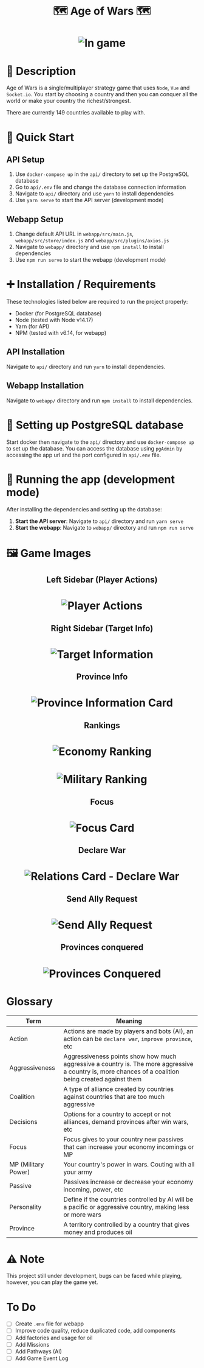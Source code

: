 <h1 align="center">
	🗺️ Age of Wars 🗺️
</h1>

<h1 align="center">
  <img alt="In game" src="https://raw.githubusercontent.com/deyvidholz/age-of-wars-api/main/screenshots/declaring-war.png" />
</h1>

# 📜 Description

Age of Wars is a single/multiplayer strategy game that uses `Node`, `Vue` and `Socket.io`.
You start by choosing a country and then you can conquer all the world or make your country
the richest/strongest.

There are currently 149 countries available to play with.

# 📝 Quick Start

## API Setup
1. Use `docker-compose up` in the `api/` directory to set up the PostgreSQL database
2. Go to `api/.env` file and change the database connection information
3. Navigate to `api/` directory and use `yarn` to install dependencies
4. Use `yarn serve` to start the API server (development mode)

## Webapp Setup
1. Change default API URL in `webapp/src/main.js`, `webapp/src/store/index.js` and `webapp/src/plugins/axios.js`
2. Navigate to `webapp/` directory and use `npm install` to install dependencies
3. Use `npm run serve` to start the webapp (development mode)

# ➕ Installation / Requirements

These technologies listed below are required to run the project properly:

- Docker (for PostgreSQL database)
- Node (tested with Node v14.17)
- Yarn (for API)
- NPM (tested with v6.14, for webapp)

## API Installation
Navigate to `api/` directory and run `yarn` to install dependencies.

## Webapp Installation
Navigate to `webapp/` directory and run `npm install` to install dependencies.

# 🔨 Setting up PostgreSQL database

Start docker then navigate to the `api/` directory and use `docker-compose up` to set up the database.
You can access the database using `pgAdmin` by accessing the app url and the port configured in `api/.env` file.

# 🚀 Running the app (development mode)

After installing the dependencies and setting up the database:

1. **Start the API server**: Navigate to `api/` directory and run `yarn serve`
2. **Start the webapp**: Navigate to `webapp/` directory and run `npm run serve`

# 🖼️ Game Images

<h2 align="center">
	Left Sidebar (Player Actions)
</h2>

<h1 align="center">
  <img alt="Player Actions" src="https://raw.githubusercontent.com/deyvidholz/age-of-wars-api/main/screenshots/left-sidebar.png" />
</h1>

<h2 align="center">
	Right Sidebar (Target Info)
</h2>

<h1 align="center">
  <img alt="Target Information" src="https://raw.githubusercontent.com/deyvidholz/age-of-wars-api/main/screenshots/right-sidebar.png" />
</h1>

<h2 align="center">
	Province Info
</h2>

<h1 align="center">
  <img alt="Province Information Card" src="https://raw.githubusercontent.com/deyvidholz/age-of-wars-api/main/screenshots/province-info.png" />
</h1>

<h2 align="center">
	Rankings
</h2>

<h1 align="center">
  <img alt="Economy Ranking" src="https://raw.githubusercontent.com/deyvidholz/age-of-wars-api/main/screenshots/economy-ranking.png" />
</h1>

<h1 align="center">
  <img alt="Military Ranking" src="https://raw.githubusercontent.com/deyvidholz/age-of-wars-api/main/screenshots/military-ranking.png" />
</h1>

<h2 align="center">
	Focus
</h2>

<h1 align="center">
  <img alt="Focus Card" src="https://raw.githubusercontent.com/deyvidholz/age-of-wars-api/main/screenshots/focus.png" />
</h1>

<h2 align="center">
	Declare War
</h2>

<h1 align="center">
  <img alt="Relations Card - Declare War" src="https://raw.githubusercontent.com/deyvidholz/age-of-wars-api/main/screenshots/declaring-war.png" />
</h1>

<h2 align="center">
	Send Ally Request
</h2>

<h1 align="center">
  <img alt="Send Ally Request" src="https://raw.githubusercontent.com/deyvidholz/age-of-wars-api/main/screenshots/sending-ally-request.png" />
</h1>

<h2 align="center">
	Provinces conquered
</h2>

<h1 align="center">
  <img alt="Provinces Conquered" src="https://raw.githubusercontent.com/deyvidholz/age-of-wars-api/main/screenshots/provinces-conquered.jpeg" />
</h1>

# Glossary

| Term                | Meaning                                                                                                                                               |
| ------------------- | ----------------------------------------------------------------------------------------------------------------------------------------------------- |
| Action              | Actions are made by players and bots (AI), an action can be `declare war`, `improve province`, etc                                                    |
| Aggressiveness      | Aggressiveness points show how much aggressive a country is. The more aggressive a country is, more chances of a coalition being created against them |
| Coalition           | A type of alliance created by countries against countries that are too much aggressive                                                                |
| Decisions           | Options for a country to accept or not alliances, demand provinces after win wars, etc                                                                |
| Focus               | Focus gives to your country new passives that can increase your economy incomings or MP                                                               |
| MP (Military Power) | Your country's power in wars. Couting with all your army                                                                                              |
| Passive             | Passives increase or decrease your economy incoming, power, etc                                                                                       |
| Personality         | Define if the countries controlled by AI will be a pacific or aggressive country, making less or more wars                                            |
| Province            | A territory controlled by a country that gives money and produces oil                                                                                 |

# ⚠️ Note

This project still under development, bugs can be faced while playing, however, you can play the game yet.

# To Do

- [ ] Create `.env` file for webapp
- [ ] Improve code quality, reduce duplicated code, add components
- [ ] Add factories and usage for oil
- [ ] Add Missions
- [ ] Add Pathways (AI)
- [ ] Add Game Event Log
